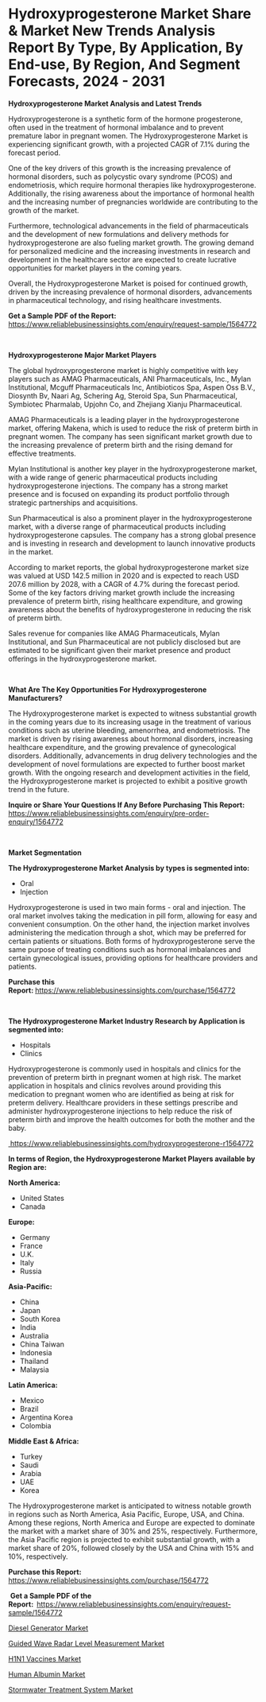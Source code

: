 <p><h1>Hydroxyprogesterone Market Share & Market New Trends Analysis Report By Type, By Application, By End-use, By Region, And Segment Forecasts, 2024 - 2031</h1></p><p><strong>Hydroxyprogesterone Market Analysis and Latest Trends</strong></p>
<p><p>Hydroxyprogesterone is a synthetic form of the hormone progesterone, often used in the treatment of hormonal imbalance and to prevent premature labor in pregnant women. The Hydroxyprogesterone Market is experiencing significant growth, with a projected CAGR of 7.1% during the forecast period.</p><p>One of the key drivers of this growth is the increasing prevalence of hormonal disorders, such as polycystic ovary syndrome (PCOS) and endometriosis, which require hormonal therapies like hydroxyprogesterone. Additionally, the rising awareness about the importance of hormonal health and the increasing number of pregnancies worldwide are contributing to the growth of the market.</p><p>Furthermore, technological advancements in the field of pharmaceuticals and the development of new formulations and delivery methods for hydroxyprogesterone are also fueling market growth. The growing demand for personalized medicine and the increasing investments in research and development in the healthcare sector are expected to create lucrative opportunities for market players in the coming years.</p><p>Overall, the Hydroxyprogesterone Market is poised for continued growth, driven by the increasing prevalence of hormonal disorders, advancements in pharmaceutical technology, and rising healthcare investments.</p></p>
<p><strong>Get a Sample PDF of the Report:&nbsp;</strong> <a href="https://www.reliablebusinessinsights.com/enquiry/request-sample/1564772">https://www.reliablebusinessinsights.com/enquiry/request-sample/1564772</a></p>
<p>&nbsp;</p>
<p><strong>Hydroxyprogesterone Major Market Players</strong></p>
<p><p>The global hydroxyprogesterone market is highly competitive with key players such as AMAG Pharmaceuticals, ANI Pharmaceuticals, Inc., Mylan Institutional, Mcguff Pharmaceuticals Inc, Antibioticos Spa, Aspen Oss B.V., Diosynth Bv, Naari Ag, Schering Ag, Steroid Spa, Sun Pharmaceutical, Symbiotec Pharmalab, Upjohn Co, and Zhejiang Xianju Pharmaceutical.</p><p>AMAG Pharmaceuticals is a leading player in the hydroxyprogesterone market, offering Makena, which is used to reduce the risk of preterm birth in pregnant women. The company has seen significant market growth due to the increasing prevalence of preterm birth and the rising demand for effective treatments.</p><p>Mylan Institutional is another key player in the hydroxyprogesterone market, with a wide range of generic pharmaceutical products including hydroxyprogesterone injections. The company has a strong market presence and is focused on expanding its product portfolio through strategic partnerships and acquisitions.</p><p>Sun Pharmaceutical is also a prominent player in the hydroxyprogesterone market, with a diverse range of pharmaceutical products including hydroxyprogesterone capsules. The company has a strong global presence and is investing in research and development to launch innovative products in the market.</p><p>According to market reports, the global hydroxyprogesterone market size was valued at USD 142.5 million in 2020 and is expected to reach USD 207.6 million by 2028, with a CAGR of 4.7% during the forecast period. Some of the key factors driving market growth include the increasing prevalence of preterm birth, rising healthcare expenditure, and growing awareness about the benefits of hydroxyprogesterone in reducing the risk of preterm birth.</p><p>Sales revenue for companies like AMAG Pharmaceuticals, Mylan Institutional, and Sun Pharmaceutical are not publicly disclosed but are estimated to be significant given their market presence and product offerings in the hydroxyprogesterone market.</p></p>
<p>&nbsp;</p>
<p><strong>What Are The Key Opportunities For Hydroxyprogesterone Manufacturers?</strong></p>
<p><p>The Hydroxyprogesterone market is expected to witness substantial growth in the coming years due to its increasing usage in the treatment of various conditions such as uterine bleeding, amenorrhea, and endometriosis. The market is driven by rising awareness about hormonal disorders, increasing healthcare expenditure, and the growing prevalence of gynecological disorders. Additionally, advancements in drug delivery technologies and the development of novel formulations are expected to further boost market growth. With the ongoing research and development activities in the field, the Hydroxyprogesterone market is projected to exhibit a positive growth trend in the future.</p></p>
<p><strong>Inquire or Share Your Questions If Any Before Purchasing This Report:</strong> <a href="https://www.reliablebusinessinsights.com/enquiry/pre-order-enquiry/1564772">https://www.reliablebusinessinsights.com/enquiry/pre-order-enquiry/1564772</a></p>
<p>&nbsp;</p>
<p><strong>Market Segmentation</strong></p>
<p><strong>The Hydroxyprogesterone Market Analysis by types is segmented into:</strong></p>
<p><ul><li>Oral</li><li>Injection</li></ul></p>
<p><p>Hydroxyprogesterone is used in two main forms - oral and injection. The oral market involves taking the medication in pill form, allowing for easy and convenient consumption. On the other hand, the injection market involves administering the medication through a shot, which may be preferred for certain patients or situations. Both forms of hydroxyprogesterone serve the same purpose of treating conditions such as hormonal imbalances and certain gynecological issues, providing options for healthcare providers and patients.</p></p>
<p><strong>Purchase this Report:&nbsp;</strong><a href="https://www.reliablebusinessinsights.com/purchase/1564772">https://www.reliablebusinessinsights.com/purchase/1564772</a></p>
<p>&nbsp;</p>
<p><strong>The Hydroxyprogesterone Market Industry Research by Application is segmented into:</strong></p>
<p><ul><li>Hospitals</li><li>Clinics</li></ul></p>
<p><p>Hydroxyprogesterone is commonly used in hospitals and clinics for the prevention of preterm birth in pregnant women at high risk. The market application in hospitals and clinics revolves around providing this medication to pregnant women who are identified as being at risk for preterm delivery. Healthcare providers in these settings prescribe and administer hydroxyprogesterone injections to help reduce the risk of preterm birth and improve the health outcomes for both the mother and the baby.</p></p>
<p><a href="https://www.reliablebusinessinsights.com/hydroxyprogesterone-r1564772">&nbsp;https://www.reliablebusinessinsights.com/hydroxyprogesterone-r1564772</a></p>
<p><strong>In terms of Region, the Hydroxyprogesterone Market Players available by Region are:</strong></p>
<p>
    <p> <strong> North America: </strong>
        <ul>
            <li>United States</li>
            <li>Canada</li>
        </ul>
        </p> 
    <p> <strong> Europe: </strong>
        <ul>
            <li>Germany</li>
            <li>France</li>
            <li>U.K.</li>
            <li>Italy</li>
            <li>Russia</li>
        </ul>
        </p> 
    <p> <strong> Asia-Pacific: </strong>
        <ul>
            <li>China</li>
            <li>Japan</li>
            <li>South Korea</li>
            <li>India</li>
            <li>Australia</li>
            <li>China Taiwan</li>
            <li>Indonesia</li>
            <li>Thailand</li>
            <li>Malaysia</li>
        </ul>
        </p> 
    <p> <strong> Latin America: </strong>
        <ul>
            <li>Mexico</li>
            <li>Brazil</li>
            <li>Argentina Korea</li>
            <li>Colombia</li>
        </ul>
        </p> 
    <p> <strong> Middle East & Africa: </strong>
        <ul>
            <li>Turkey</li>
            <li>Saudi</li>
            <li>Arabia</li>
            <li>UAE</li>
            <li>Korea</li>
        </ul>
    </p>
    </p>
<p><p>The Hydroxyprogesterone market is anticipated to witness notable growth in regions such as North America, Asia Pacific, Europe, USA, and China. Among these regions, North America and Europe are expected to dominate the market with a market share of 30% and 25%, respectively. Furthermore, the Asia Pacific region is projected to exhibit substantial growth, with a market share of 20%, followed closely by the USA and China with 15% and 10%, respectively.</p></p>
<p><strong>Purchase this Report: </strong><a href="https://www.reliablebusinessinsights.com/purchase/1564772">https://www.reliablebusinessinsights.com/purchase/1564772</a></p>
<p>&nbsp;<strong>Get a Sample PDF of the Report:&nbsp;&nbsp;</strong><a href="https://www.reliablebusinessinsights.com/enquiry/request-sample/1564772">https://www.reliablebusinessinsights.com/enquiry/request-sample/1564772</a></p>
<p><strong></strong></p>
<p><p><a href="https://medium.com/@kathleenjacksond65/global-diesel-generator-market-status-2024-2031-and-forecast-by-region-product-end-use-9de2ba9fad80">Diesel Generator Market</a></p><p><a href="https://medium.com/@elzaziemann1943/insights-into-the-guided-wave-radar-level-measurement-industry-market-financial-status-market-1a90ce5f3179">Guided Wave Radar Level Measurement Market</a></p><p><a href="https://github.com/luckyshygirl/Market-Research-Report-List-6/blob/main/h1n1-vaccines-market.md">H1N1 Vaccines Market</a></p><p><a href="https://github.com/markusgodoy/Market-Research-Report-List-4/blob/main/human-albumin-market.md">Human Albumin Market</a></p><p><a href="https://medium.com/@clairhane_9803/insights-into-the-stormwater-treatment-system-industry-market-financial-status-market-size-and-12b8f41ca928">Stormwater Treatment System Market</a></p></p>